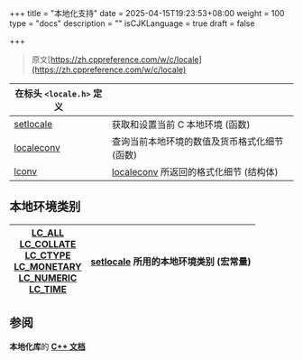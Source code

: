 +++
title = "本地化支持"
date = 2025-04-15T19:23:53+08:00
weight = 100
type = "docs"
description = ""
isCJKLanguage = true
draft = false

+++

> 原文[https://zh.cppreference.com/w/c/locale](https://zh.cppreference.com/w/c/locale)

| 在标头 `<locale.h>` 定义                                     |                                                              |
| ------------------------------------------------------------ | ------------------------------------------------------------ |
| [setlocale<br />](https://zh.cppreference.com/w/c/locale/setlocale) | 获取和设置当前 C 本地环境 (函数)                             |
| [localeconv<br />](https://zh.cppreference.com/w/c/locale/localeconv) | 查询当前本地环境的数值及货币格式化细节 (函数)                |
| [lconv<br />](https://zh.cppreference.com/w/c/locale/lconv)  | [localeconv](https://zh.cppreference.com/w/c/locale/localeconv) 所返回的格式化细节 (结构体) |

## 本地环境类别

| [LC_ALL<br />LC_COLLATE<br />LC_CTYPE<br />LC_MONETARY<br />LC_NUMERIC<br />LC_TIME<br />](https://zh.cppreference.com/w/c/locale/LC_categories) | [setlocale](https://zh.cppreference.com/w/c/locale/setlocale) 所用的本地环境类别 (宏常量) |
| ------------------------------------------------------------ | ------------------------------------------------------------ |

## 参阅

**本地化库**的 **[C++ 文档](https://zh.cppreference.com/w/cpp/locale)**
